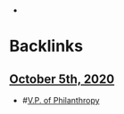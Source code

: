 - 

# Backlinks
## [October 5th, 2020](<October 5th, 2020.md>)
- #[V.P. of Philanthropy](<V.P. of Philanthropy.md>)


